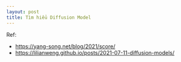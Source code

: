 ```yaml
---
layout: post
title: Tìm hiểu Diffusion Model
---
```



Ref:
- https://yang-song.net/blog/2021/score/
- https://lilianweng.github.io/posts/2021-07-11-diffusion-models/
